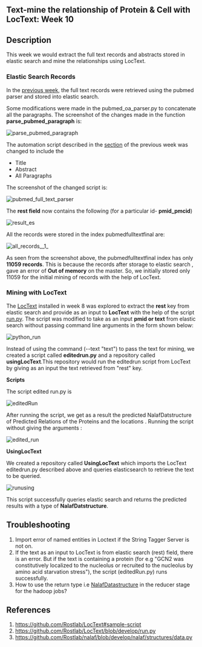 ## Text-mine the relationship of Protein & Cell with LocText: Week 10

## Description
This week we would extract the full text records and abstracts stored in elastic search and mine the relationships using LocText.

### Elastic Search Records

In the [previous week](https://git.rostlab.org/Lectures/ddmlab-sose17/wikis/week9_dataengineers), the full text records were retrieved using the pubmed parser and stored into elastic search.

Some modifications were made in the pubmed_oa_parser.py to concatenate all the paragraphs. The screenshot of the changes made in the function **parse_pubmed_paragraph** is:


![parse_pubmed_paragraph](https://github.com/IshmeetKaur/Distributed-Data-Mining-Lab/blob/master/Week10/parse_pubmed_paragraph.png)

The automation script described in the [section](https://git.rostlab.org/Lectures/ddmlab-sose17/wikis/week9_dataengineers#pubmed-parsing-full-text) of the previous week was changed to include the 
*  Title
*  Abstract
*  All Paragraphs

The screenshot of the changed script is:

![pubmed_full_text_parser](https://github.com/IshmeetKaur/Distributed-Data-Mining-Lab/blob/master/Week10/pubmed_full_text_parser.png)

The **rest field** now contains the following (for a particular id- **pmid_pmcid**)

![result_es](https://github.com/IshmeetKaur/Distributed-Data-Mining-Lab/blob/master/Week10/result_es.png)

All the records were stored in the index pubmedfulltextfinal are:

![all_records__1_](https://github.com/IshmeetKaur/Distributed-Data-Mining-Lab/blob/master/Week10/all_records__1_.png)

As seen from the screenshot above, the pubmedfulltextfinal index has only **11059 records**. This is because the records after storage to elastic search , gave an error of **Out of memory** on the master. So, we initially stored only 11059 for the initial mining of records with the help of LocText.

### Mining with LocText

The [LocText](https://git.rostlab.org/Lectures/ddmlab-sose17/wikis/week8_dataengineers#loctext-installation-1) installed in week 8 was explored to extract the **rest** key from elastic search and provide as an input to **LocText** with the help of the script [run.py](https://github.com/Rostlab/LocText/blob/develop/run.py). The script was modified to take as an input **pmid or text** from elastic search without passing command line arguments in the form shown below:

![python_run](https://github.com/IshmeetKaur/Distributed-Data-Mining-Lab/blob/master/Week10/python_run.png)

Instead of using the command (--text "text") to pass the text for mining, we created a script called **editedrun.py** and a repository called **usingLocText**.This repository would run the editedrun script from LocText by giving as an input the text retrieved from "rest" key.

**Scripts**

The script edited run.py is 

![editedRun](https://github.com/IshmeetKaur/Distributed-Data-Mining-Lab/blob/master/Week10/editedRun.png)

 After running the script, we get as a result the predicted NalafDatstructure of Predicted Relations of the Proteins and the locations . Running the script without giving the arguments :

![edited_run](https://github.com/IshmeetKaur/Distributed-Data-Mining-Lab/blob/master/Week10/edited_run.png)

**UsingLocText**

We created a repository called **UsingLocText** which imports the LocText editedrun.py described above and queries elasticsearch to retrieve the text to be queried.

![runusing](https://github.com/IshmeetKaur/Distributed-Data-Mining-Lab/blob/master/Week10/runusing.png)

This script successfully queries elastic search and returns the predicted results with a type of **NalafDatstructure**.

## Troubleshooting

1. Import error of named entities in Loctext if the String Tagger Server is not on.
2. If the text as an input to LocText is from elastic search (rest) field, there is an error. But if the text is containing a protein (for e.g "GCN2 was constitutively localized to the nucleolus or recruited to the nucleolus by amino acid starvation stress"), the script (editedRun.py) runs successfully.
3. How to use the return type i.e [NalafDatastructure](https://github.com/Rostlab/nalaf/blob/develop/nalaf/structures/data.py) in the reducer stage for the hadoop jobs?

## References

1. https://github.com/Rostlab/LocText#sample-script
2. https://github.com/Rostlab/LocText/blob/develop/run.py
3. https://github.com/Rostlab/nalaf/blob/develop/nalaf/structures/data.py